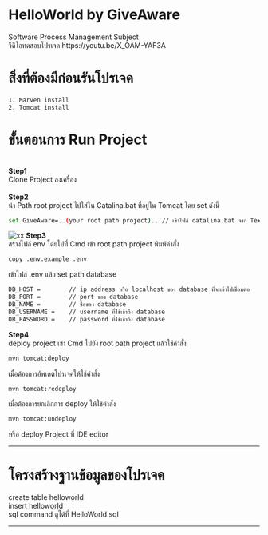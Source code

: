 <h1>HelloWorld by GiveAware</h1> 
 Software Process Management Subject<br/>
 วีดิโอทดสอบโปรเจค  https://youtu.be/X_OAM-YAF3A


<h1>สิ่งที่ต้องมีก่อนรันโปรเจค</h1>

```bash
1. Marven install
2. Tomcat install
```
<h1>ขั้นตอนการ Run Project</h1>

<br>**Step1**<br/>
Clone Project ลงเครื่อง<br/></br>
**Step2**<br/>
นำ Path root project ไปใส่ใน Catalina.bat ที่อยู่ใน Tomcat โดย set ดังนี้<br/>

```bash
set GiveAware=..(your root path project).. // เข้าไฟล์ catalina.bat จาก Text editor (run admin)
```   
![xx](https://user-images.githubusercontent.com/18551344/36192570-b6395094-1194-11e8-8759-9f8531812988.jpg)
**Step3**</br>
สร้างไฟล์ env โดยไปที่ Cmd เข้า root path project พิมพ์คำสั่ง
```bash
copy .env.example .env
```
เข้าไฟล์ .env แล้ว set path database
```bash
DB_HOST =        // ip address หรือ localhost ของ database ที่จะเข้าไปเชื่อมต่อ
DB_PORT =        // port ของ database
DB_NAME =        // ชื่อของ database
DB_USERNAME =    // username ที่ใช้เข้าถึง database
DB_PASSWORD =    // password ที่ใช้เข้าถึง database
```
**Step4**</br>
deploy project
เข้า Cmd ไปยัง root path project แล้วใช้คำสั่ง
```bash
mvn tomcat:deploy
```
เมื่อต้องการอัพเดตโปรเจคให้ใช้คำสั่ง
```bash
mvn tomcat:redeploy
```
เมื่อต้องการยกเลิกการ deploy ให้ใช้คำสั่ง
```bash
mvn tomcat:undeploy
```          
หรือ deploy Project ที่ IDE editor

***

<h1>โครงสร้างฐานข้อมูลของโปรเจค</h1>

create table helloworld</br>
insert helloworld</br>
sql command ดูได้ที่ HelloWorld.sql



***





            
